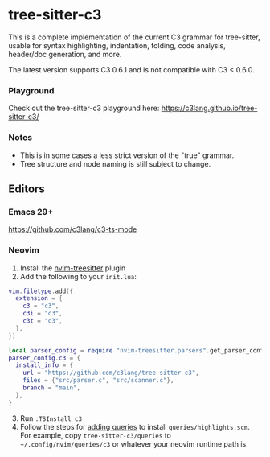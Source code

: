 # tree-sitter-c3
This is a complete implementation of the current C3 grammar for tree-sitter, usable for syntax highlighting, indentation, folding, code analysis, header/doc generation, and more.

The latest version supports C3 0.6.1 and is not compatible with C3 < 0.6.0.

### Playground
Check out the tree-sitter-c3 playground here: https://c3lang.github.io/tree-sitter-c3/

### Notes
- This is in some cases a less strict version of the "true" grammar.
- Tree structure and node naming is still subject to change.

## Editors

### Emacs 29+
https://github.com/c3lang/c3-ts-mode

### Neovim
1) Install the [nvim-treesitter](https://github.com/nvim-treesitter/nvim-treesitter) plugin
2) Add the following to your `init.lua`:
```lua
vim.filetype.add({
  extension = {
    c3 = "c3",
    c3i = "c3",
    c3t = "c3",
  },
})

local parser_config = require "nvim-treesitter.parsers".get_parser_configs()
parser_config.c3 = {
  install_info = {
    url = "https://github.com/c3lang/tree-sitter-c3",
    files = {"src/parser.c", "src/scanner.c"},
    branch = "main",
  },
}
```
3) Run `:TSInstall c3`
4) Follow the steps for [adding queries](https://github.com/nvim-treesitter/nvim-treesitter?tab=readme-ov-file#adding-queries) to install `queries/highlights.scm`. For example, copy `tree-sitter-c3/queries` to `~/.config/nvim/queries/c3` or whatever your neovim runtime path is.
